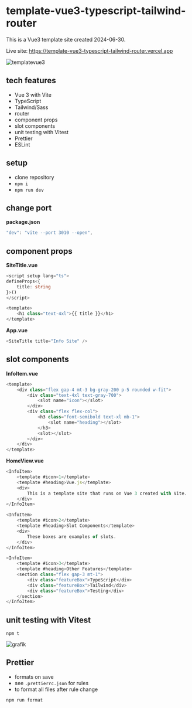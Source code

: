# template-vue3-typescript-tailwind-router

This is a Vue3 template site created 2024-06-30.

Live site: https://template-vue3-typescript-tailwind-router.vercel.app

![templatevue3](https://github.com/edwardtanguay/vue3-showcase-site/assets/446574/32965f7b-00b7-47f2-aca0-d0de78268264)

## tech features

- Vue 3 with Vite
- TypeScript
- Tailwind/Sass
- router
- component props
- slot components
- unit testing with Vitest
- Prettier
- ESLint

## setup

- clone repository
- `npm i`
- `npm run dev`

## change port

**package.json**

```ts
"dev": "vite --port 3010 --open",
```

## component props

**SiteTitle.vue**

```ts
<script setup lang="ts">
defineProps<{
	title: string
}>()
</script>

<template>
	<h1 class="text-4xl">{{ title }}</h1>
</template>
```

**App.vue**

```ts
<SiteTitle title="Info Site" />
```

## slot components

**InfoItem.vue**

```ts
<template>
	<div class="flex gap-4 mt-3 bg-gray-200 p-5 rounded w-fit">
		<div class="text-4xl text-gray-700">
			<slot name="icon"></slot>
		</div>
		<div class="flex flex-col">
			<h3 class="font-semibold text-xl mb-1">
				<slot name="heading"></slot>
			</h3>
			<slot></slot>
		</div>
	</div>
</template>
```

**HomeView.vue**

```ts
<InfoItem>
	<template #icon>1</template>
	<template #heading>Vue.js</template>
	<div>
		This is a template site that runs on Vue 3 created with Vite.
	</div>
</InfoItem>

<InfoItem>
	<template #icon>2</template>
	<template #heading>Slot Components</template>
	<div>
		These boxes are examples of slots.
	</div>
</InfoItem>

<InfoItem>
	<template #icon>3</template>
	<template #heading>Other Features</template>
	<section class="flex gap-3 mt-1">
		<div class="featureBox">TypeScript</div>
		<div class="featureBox">Tailwind</div>
		<div class="featureBox">Testing</div>
	</section>
</InfoItem>
```

## unit testing with Vitest

```
npm t
```

![grafik](https://github.com/edwardtanguay/vue3-showcase-site/assets/446574/476bc544-eec3-47e8-8533-550f60fdfb04)

## Prettier

- formats on save
- see `.prettierrc.json` for rules
- to format all files after rule change

```
npm run format
```
